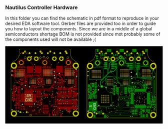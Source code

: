 ### Nautilus Controller Hardware

In this folder you can find the schematic in pdf format to reproduce in your desired EDA software tool. Gerber files are provided too in order to guide you how to layout the components. Since we are in a middle of a global semiconductors shortage BOM is not provided since mot probably some of the components used will not be available ;(


<p align="center">
  <img  src="https://github.com/JorgeMaker/NautilusController/blob/main/docs/NautilusLayout.jpg?raw=true">
</p>

